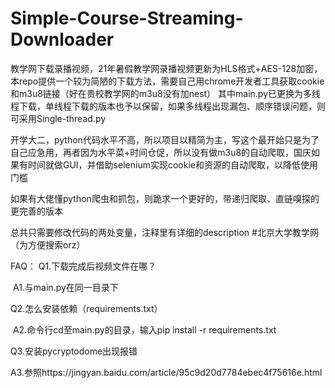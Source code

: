 # Simple-Course-Streaming-Downloader

教学网下载录播视频，21年暑假教学网录播视频更新为HLS格式+AES-128加密，本repo提供一个较为简陋的下载方法，需要自己用chrome开发者工具获取cookie和m3u8链接（好在贵校教学网的m3u8没有加nest）
其中main.py已更换为多线程下载，单线程下载的版本也予以保留，如果多线程出现漏包、顺序错误问题，则可采用Single-thread.py

开学大二，python代码水平不高，所以项目以精简为主，写这个最开始只是为了自己应急用，再者因为水平菜+时间仓促，所以没有做m3u8的自动爬取，国庆如果有时间就做GUI，并借助selenium实现cookie和资源的自动爬取，以降低使用门槛

如果有大佬懂python爬虫和抓包，则跪求一个更好的，带递归爬取、直链嗅探的更完善的版本

总共只需要修改代码的两处变量，注释里有详细的description
#北京大学教学网（为方便搜索orz）

FAQ：
  Q1.下载完成后视频文件在哪？

​    A1.与main.py在同一目录下

  Q2.怎么安装依赖（requirements.txt）

​    A2.命令行cd至main.py的目录，输入pip install -r requirements.txt

  Q3.安装pycryptodome出现报错

​    A3.参照https://jingyan.baidu.com/article/95c9d20d7784ebec4f75616e.html
